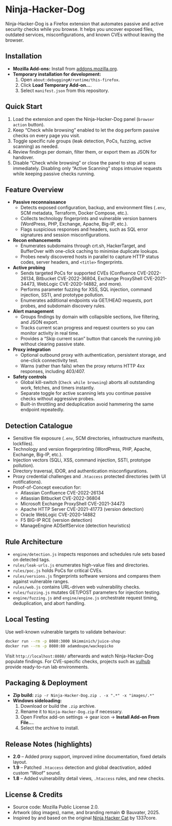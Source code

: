 # Ninja-Hacker-Dog
Ninja-Hacker-Dog is a Firefox extension that automates passive and active security checks while you browse. It helps you uncover exposed files, outdated services, misconfigurations, and known CVEs without leaving the browser.

## Installation
- **Mozilla Add-ons:** Install from [addons.mozilla.org](https://addons.mozilla.org/de/firefox/addon/ninja-hacker-dog/).
- **Temporary installation for development:**
  1. Open `about:debugging#/runtime/this-firefox`.
  2. Click **Load Temporary Add-on…**.
  3. Select `manifest.json` from this repository.

## Quick Start
1. Load the extension and open the Ninja-Hacker-Dog panel (`browser action` button).
2. Keep “Check while browsing” enabled to let the dog perform passive checks on every page you visit.
3. Toggle specific rule groups (leak detection, PoCs, fuzzing, active scanning) as needed.
4. Review findings per domain, filter them, or export them as JSON for handover.
5. Disable “Check while browsing” or close the panel to stop all scans immediately. Disabling only “Active Scanning” stops intrusive requests while keeping passive checks running.

## Feature Overview
- **Passive reconnaissance**
  - Detects exposed configuration, backup, and environment files (`.env`, SCM metadata, Terraform, Docker Compose, etc.).
  - Collects technology fingerprints and vulnerable version banners (WordPress, PHP, Exchange, Apache, Big-IP, etc.).
  - Flags suspicious responses and headers, such as SQL error signatures and session misconfigurations.
- **Recon enhancements**
  - Enumerates subdomains through crt.sh, HackerTarget, and BufferOver with one-click caching to minimise duplicate lookups.
  - Probes newly discovered hosts in parallel to capture HTTP status codes, server headers, and `<title>` fingerprints.
- **Active probing**
  - Sends targeted PoCs for supported CVEs (Confluence CVE-2022-26134, Bitbucket CVE-2022-36804, Exchange ProxyShell CVE-2021-34473, WebLogic CVE-2020-14882, and more).
  - Performs parameter fuzzing for XSS, SQL injection, command injection, SSTI, and prototype pollution.
  - Enumerates additional endpoints via GET/HEAD requests, port probes, and subdomain discovery rules.
- **Alert management**
  - Groups findings by domain with collapsible sections, live filtering, and JSON export.
  - Tracks current scan progress and request counters so you can monitor activity in real time.
  - Provides a “Skip current scan” button that cancels the running job without clearing passive state.
- **Proxy integration**
  - Optional outbound proxy with authentication, persistent storage, and one-click connectivity test.
  - Warns (rather than fails) when the proxy returns HTTP 4xx responses, including 403/407.
- **Safety controls**
  - Global kill-switch (`Check while browsing`) aborts all outstanding work, fetches, and timers instantly.
  - Separate toggle for active scanning lets you continue passive checks without aggressive probes.
  - Built-in throttling and deduplication avoid hammering the same endpoint repeatedly.

## Detection Catalogue
- Sensitive file exposure (`.env`, SCM directories, infrastructure manifests, lockfiles).
- Technology and version fingerprinting (WordPress, PHP, Apache, Exchange, Big-IP, etc.).
- Injection vectors (SQLi, XSS, command injection, SSTI, prototype pollution).
- Directory traversal, IDOR, and authentication misconfigurations.
- Proxy credential challenges and `.htaccess` protected directories (with UI notifications).
- Proof-of-Concept execution for:
  - Atlassian Confluence CVE-2022-26134
  - Atlassian Bitbucket CVE-2022-36804
  - Microsoft Exchange ProxyShell CVE-2021-34473
  - Apache HTTP Server CVE-2021-41773 (version detection)
  - Oracle WebLogic CVE-2020-14882
  - F5 BIG-IP RCE (version detection)
  - ManageEngine ADSelfService (detection heuristics)

## Rule Architecture
- `engine/detection.js` inspects responses and schedules rule sets based on detected tags.
- `rules/leak-urls.js` enumerates high-value files and directories.
- `rules/poc.js` holds PoCs for critical CVEs.
- `rules/versions.js` fingerprints software versions and compares them against vulnerable ranges.
- `rules/web.js` contains URL-driven web vulnerability checks.
- `rules/fuzzing.js` mutates GET/POST parameters for injection testing.
- `engine/fuzzing.js` and `engine/engine.js` orchestrate request timing, deduplication, and abort handling.

## Local Testing
Use well-known vulnerable targets to validate behaviour:

```bash
docker run --rm -p 8080:3000 bkimminich/juice-shop
docker run --rm -p 8080:80 adamdoupe/wackopicko
```

Visit `http://localhost:8080/` afterwards and watch Ninja-Hacker-Dog populate findings. For CVE-specific checks, projects such as [vulhub](https://github.com/vulhub/vulhub) provide ready-to-run lab environments.

## Packaging & Deployment
- **Zip build:** `zip -r Ninja-Hacker-Dog.zip . -x ".*" -x "images/.*"`
- **Windows sideloading:**
  1. Download or build the `.zip` archive.
  2. Rename it to `Ninja-Hacker-Dog.zip` if necessary.
  3. Open Firefox add-on settings → gear icon → **Install Add-on From File…**.
  4. Select the archive to install.

## Release Notes (highlights)
- **2.0** – Added proxy support, improved inline documentation, fixed details layout.
- **1.9** – Patched `.htaccess` detection and global deactivation, added custom “Woof” sound.
- **1.8** – Added vulnerability detail views, `.htaccess` rules, and new checks.

## License & Credits
- Source code: Mozilla Public License 2.0.
- Artwork (dog images), name, and branding remain © Bauvater, 2025.
- Inspired by and based on the original [Ninja Hacker Cat](https://github.com/Leetcore/ninja-hacker-cat) by 1337core.
